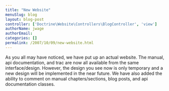```yaml
---
title: "New Website"
menuSlug: blog
layout: blog-post
controller: ['Doctrine\Website\Controllers\BlogController', 'view']
authorName: jwage
authorEmail:
categories: []
permalink: /2007/10/09/new-website.html
---
```

As you all may have noticed, we have put up an actual website. The
manual, api documentation, and trac are now all available from the same
interface/design. However, the design you see now is only temporary and
a new design will be implemented in the near future. We have also added
the ability to comment on manual chapters/sections, blog posts, and api
documentation classes.
